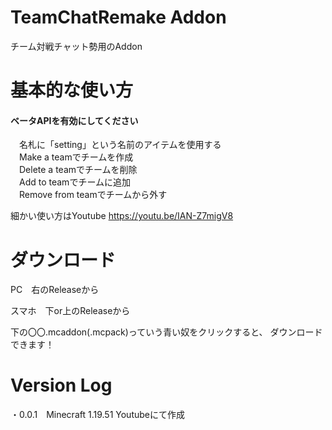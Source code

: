 # TeamChatRemake Addon
チーム対戦チャット勢用のAddon

# 基本的な使い方
#### ベータAPIを有効にしてください<br>
　名札に「setting」という名前のアイテムを使用する<br>
　Make a teamでチームを作成<br>
　Delete a teamでチームを削除<br>
　Add to teamでチームに追加<br>
　Remove from teamでチームから外す<br>
 
細かい使い方はYoutube
https://youtu.be/IAN-Z7migV8

# ダウンロード

PC　右のReleaseから<br>

スマホ　下or上のReleaseから<br>

下の〇〇.mcaddon(.mcpack)っていう青い奴をクリックすると、 ダウンロードできます！<br>

# Version Log

・0.0.1　Minecraft 1.19.51 Youtubeにて作成<br>
